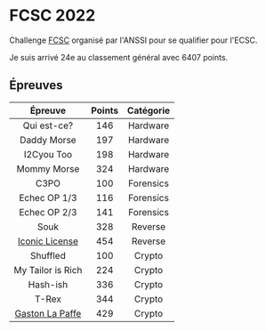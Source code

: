 # FCSC 2022

Challenge [FCSC](https://france-cybersecurity-challenge.fr/) organisé par l'ANSSI pour se qualifier pour l'ECSC.

Je suis arrivé 24e au classement général avec 6407 points.

## Épreuves

| Épreuve | Points | Catégorie |
|:-------:|:------:|:---------:|
| Qui est-ce? | 146 | Hardware | 
| Daddy Morse | 197 | Hardware | 
| I2Cyou Too | 198 | Hardware | 
| Mommy Morse | 324 | Hardware | 
| C3PO | 100 | Forensics | 
| Echec OP 1/3 | 116 | Forensics | 
| Echec OP 2/3 | 141 | Forensics | 
| Souk | 328 | Reverse | 
| [Iconic License](Reverse/IconicLicense.md) | 454 | Reverse | 
| Shuffled | 100 | Crypto |
| My Tailor is Rich | 224 | Crypto |
| Hash-ish | 336 | Crypto |
| T-Rex | 344 | Crypto |
| [Gaston La Paffe](Crypto/Gaston.md) | 429 | Crypto |